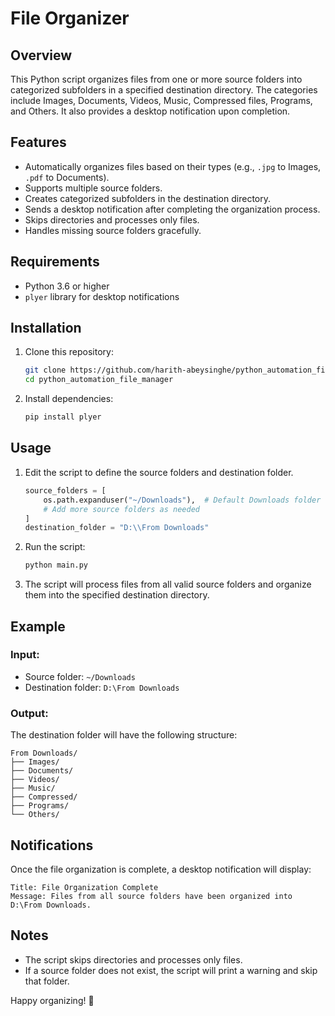 # File Organizer

## Overview
This Python script organizes files from one or more source folders into categorized subfolders in a specified destination directory. The categories include Images, Documents, Videos, Music, Compressed files, Programs, and Others. It also provides a desktop notification upon completion.

## Features
- Automatically organizes files based on their types (e.g., `.jpg` to Images, `.pdf` to Documents).
- Supports multiple source folders.
- Creates categorized subfolders in the destination directory.
- Sends a desktop notification after completing the organization process.
- Skips directories and processes only files.
- Handles missing source folders gracefully.

## Requirements
- Python 3.6 or higher
- `plyer` library for desktop notifications

## Installation
1. Clone this repository:
   ```bash
   git clone https://github.com/harith-abeysinghe/python_automation_file_manager.git
   cd python_automation_file_manager
   ```

2. Install dependencies:
   ```bash
   pip install plyer
   ```

## Usage
1. Edit the script to define the source folders and destination folder.
   ```python
   source_folders = [
       os.path.expanduser("~/Downloads"),  # Default Downloads folder
       # Add more source folders as needed
   ]
   destination_folder = "D:\\From Downloads"
   ```

2. Run the script:
   ```bash
   python main.py
   ```

3. The script will process files from all valid source folders and organize them into the specified destination directory.

## Example
### Input:
- Source folder: `~/Downloads`
- Destination folder: `D:\From Downloads`

### Output:
The destination folder will have the following structure:
```
From Downloads/
├── Images/
├── Documents/
├── Videos/
├── Music/
├── Compressed/
├── Programs/
└── Others/
```

## Notifications
Once the file organization is complete, a desktop notification will display:
```
Title: File Organization Complete
Message: Files from all source folders have been organized into D:\From Downloads.
```

## Notes
- The script skips directories and processes only files.
- If a source folder does not exist, the script will print a warning and skip that folder.

Happy organizing! 🎉

